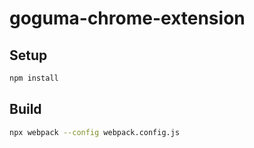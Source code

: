 # goguma-chrome-extension

## Setup

```sh
npm install
```

## Build

```sh
npx webpack --config webpack.config.js
```
